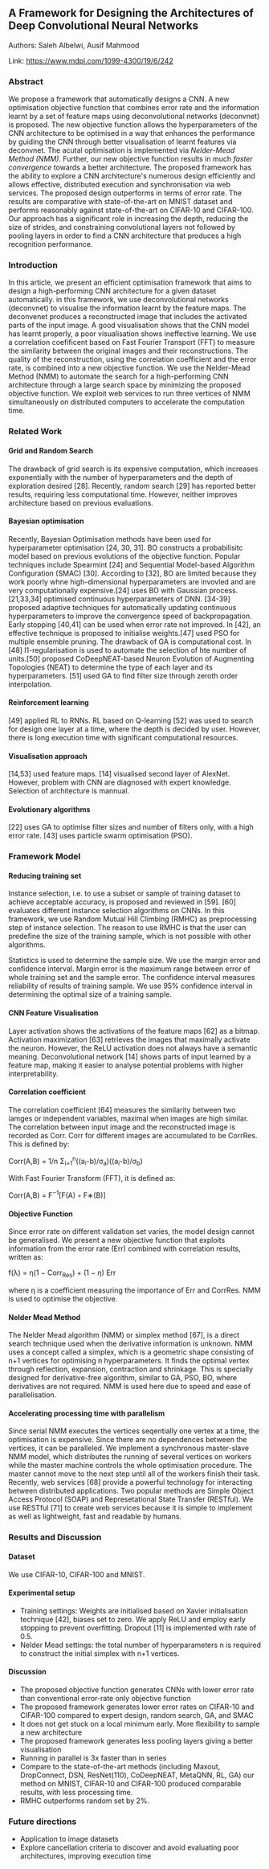 ## A Framework for Designing the Architectures of Deep Convolutional Neural Networks

Authors: Saleh Albelwi, Ausif Mahmood

Link: https://www.mdpi.com/1099-4300/19/6/242

### Abstract
We propose a framework that automatically designs a CNN. A new optimisation objective function that combines error rate and the information learnt by a set of feature maps using deconvolutional networks (deconvnet) is proposed. The new objective function allows the hyperparameters of the CNN architecture to be optimised in a way that enhances the performance by guiding the CNN through better visualisation of learnt features via deconvnet. The acutal optimisation is implemented via _Nelder-Mead Method (NMM)_. Further, our new objective function results in much _faster convergence_ towards a better architecture. The proposed framework has the ability to explore a CNN architecture's numerous design efficiently and allows effective, distributed execution and synchronisation via web services. The proposed design outperforms in terms of error rate. The results are comparative with state-of-the-art on MNIST dataset and performs reasonably against state-of-the-art on CIFAR-10 and CIFAR-100. Our approach has a significant role in increasing the depth, reducing the size of strides, and constraining convolutional layers not followed by pooling layers in order to find a CNN architecture that produces a high recognition performance.

### Introduction
In this article, we present an efficient optimisation framework that aims to design a high-performing CNN architecture for a given dataset automatically. in this framework, we use deconvolutional networks (deconvnet) to visualise the information learnt by the feature maps. The deconvenet produces a reconstructed image that includes the activated parts of the input image. A good visualisation shows that the CNN model has learnt properly, a poor visualisation shows ineffective learning. We use a correlation coefificent based on Fast Fourier Transport (FFT) to measure the similarity between the original images and their reconstructions. The quality of the reconstruction, using the correlation coefficient and the error rate, is combined into a new objective function. We use the Nelder-Mead Method (NMM) to automate the search for a high-performing CNN architecture through a large search space by minimizing the proposed objective function. We exploit web services to run three vertices of NMM simultaneously on distributed computers to accelerate the computation time. 

### Related Work
#### Grid and Random Search
The drawback of grid search is its expensive computation, which increases exponentially with the number of hyperparameters and the depth of exploration desired [28]. Recently, random search [29] has reported better results, requiring less computational time. However, neither improves architecture based on previous evaluations.

#### Bayesian optimisation
Recently, Bayesian Optimisation methods have been used for hyperparameter optimisation [24, 30, 31]. BO constructs a probabilisitc model based on previous evolutions of the objective function. Popular techniques include Spearmint [24] and Sequential Model-based Algorithm Configuration (SMAC) [30]. According to [32], BO are limited because they work poorly whne high-dimensional hyperparameters are invovled and are very computationally expensive.[24] uses BO with Gaussian process. [21,33,34] optimised continuous hyperparameters of DNN. [34-39] proposed adaptive techniques for automatically updating continuous hyperparameters to improve the convergence speed of backpropagation. Early stopping [40,41] can be used when error rate not improved. In [42], an effective technique is proposed to initialise weights.[47] used PSO for multiple ensemble pruning. The drawback of GA is computational cost. In [48] l1-regularisation is used to automate the selection of hte number of units.[50] proposed CoDeepNEAT-based Neuron Evolution of Augmenting Topologies (NEAT) to determine the type of each layer and its hyperparameters. [51] used GA to find filter size through zeroth order interpolation.

#### Reinforcement learning
[49] applied RL to RNNs.  RL based on Q-learning [52] was used to search for design one layer at a time, where the depth is decided by user. However, there is long execution time with significant computational resources.

#### Visualisation approach
[14,53] used feature maps. [14] visualised second layer of AlexNet. However, problem with CNN are diagnosed with expert knowledge. Selection of architecture is mannual.

#### Evolutionary algorithms
[22] uses GA to optimise filter sizes and number of filters only, with a high error rate. [43] uses particle swarm optimisation (PSO).

### Framework Model
#### Reducing training set
Instance selection, i.e. to use a subset or sample of training dataset to achieve acceptable accuracy, is proposed and reviewed in [59]. [60] evaluates different instance selection algorithms on CNNs. In this framework, we use Random Mutual Hill Climbing (RMHC) as preprocessing step of instance selection. The reason to use RMHC is that the user can predefine the size of the training sample, which is not possible with other algorithms. 

Statistics is used to determine the sample size. We use the margin error and confidence interval. Margin error is the maximum range between error of whole training set and the sample error. The confidence interval measures reliability of results of training sample. We use 95% confidence interval in determining the optimal size of a training sample.

#### CNN Feature Visualisation
Layer activation shows the activations of the feature maps [62] as a bitmap. Activation maximization [63] retrieves the images that maximally activate the neuron. However, the ReLU activation does not always have a semantic meaning. Deconvolutional network [14] shows parts of input learned by a feature map, making it easier to analyse potential problems with higher interpretability.

#### Correlation coefficient
The correlation coefficient [64] measures the similarity between two iamges or independent variables, maximal when images are high similar. The correlation between input image and the reconstructed image is recorded as Corr. Corr for different images are accumulated to be CorrRes. This is defined by:

Corr(A,B) = 1/n Σ<sub>i=1</sub><sup>n</sup>((a<sub>i</sub>-b)/σ<sub>a</sub>)((a<sub>i</sub>-b)/σ<sub>b</sub>)

With Fast Fourier Transform (FFT), it is defined as:

Corr(A,B) = F<sup>−1</sup>[F(A) ◦ F∗(B)] 


#### Objective Function
Since error rate on different validation set varies, the model design cannot be generalised. We present a new objective function that exploits information from the error rate (Err) combined with correlation results, written as:

f(λ) = η(1 − Corr<sub>Res</sub>) + (1 − η) Err

where η is a coefficient measuring the importance of Err and CorrRes. NMM is used to optimise the objective.

#### Nelder Mead Method
The Nelder Mead algorithm (NMM) or simplex method [67], is a direct search technique used when the derivative information is unknown. NMM uses a concept called a simplex, which is a geometric shape consisting of n+1 vertices for optimising n hyperparameters. It finds the optimal vertex through reflection, expansion, contraction and shrinkage. This is specially designed for derivative-free algorithm, similar to GA, PSO, BO, where derivatives are not required. NMM is used here due to speed and ease of parallelisation.

#### Accelerating processing time with parallelism
Since serial NMM executes the vertices seqentially one vertex at a time, the optimisation is expensive. Since there are no dependences between the vertices, it can be paralleled. We implement a synchronous master-slave NMM model, which distributes the running of several vertices on workers while the master machine controls the whole optimisation procedure. The master cannot move to the next step until all of the workers finish their task.
Recently, web services [68] provide a powerful technology for interacting between distributed applications. Two popular methods are Simple Object Access Protocol (SOAP) and Represetational State Transfer (RESTful). We use RESTful [71] to create web services because it is simple to implement as well as lightweight, fast and readable by humans.

### Results and Discussion
#### Dataset
We use CIFAR-10, CIFAR-100 and MNIST.

#### Experimental setup
- Training settings: Weights are initialised based on Xavier initialisation technique [42], biases set to zero. We apply ReLU and employ early stopping to prevent overfitting. Dropout [11] is implemented with rate of 0.5. 
- Nelder Mead settings: the total number of hyperparameters n is required to construct the initial simplex with n+1 vertices.  

#### Discussion
- The proposed objective function generates CNNs with lower error rate than conventional error-rate only objective function
- The proposed framework generates lower error rates on CIFAR-10 and CIFAR-100 compared to expert design, random search, GA, and SMAC
- It does not get stuck on a local minimum early. More flexibility to sample a new architecture
- The proposed framework generates less pooling layers giving a better visualisation
- Running in parallel is 3x faster than in series
- Compare to the state-of-the-art methods (including Maxout, DropConnect, DSN, ResNet(110), CoDeepNEAT, MetaQNN, RL, GA) our method on MNIST, CIFAR-10 and CIFAR-100 produced comparable results, with less processing time. 
- RMHC outperforms random set by 2%. 

### Future directions
- Application to image datasets
- Explore cancellation criteria to discover and avoid evaluating poor architectures, improving execution time
